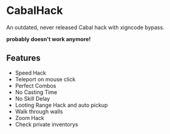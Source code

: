 # CabalHack
An outdated, never released Cabal hack with xigncode bypass.

**probably doesn't work anymore!**

## Features
- Speed Hack 
- Teleport on mouse click
- Perfect Combos
- No Casting Time
- No Skill Delay
- Looting Range Hack and auto pickup
- Walk through walls
- Zoom Hack
- Check private inventorys
